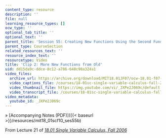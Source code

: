 ```yaml
---
content_type: resource
description: ''
file: null
learning_resource_types: []
ocw_type: ''
optional_tab_title: ''
optional_text: ''
parent_title: 'Session 55: Creating New Functions Using the Second Fundamental Theorem'
parent_type: CourseSection
related_resources_text: ''
resource_index_text: ''
resourcetype: Video
title: 'Clip 2: More New Functions from Old'
uid: dd15da9c-ddce-0c12-a786-648c98a324a1
video_files:
  archive_url: https://archive.org/download/MIT18.01JF07/ocw-18.01-f07-lec21_300k.mp4
  video_captions_file: /courses/18-01sc-single-variable-calculus-fall-2010/ee73800d37465e5abef7f3a5ffc7af77_JXPe2J069c.vtt
  video_thumbnail_file: https://img.youtube.com/vi/_JXPe2J069c/default.jpg
  video_transcript_file: /courses/18-01sc-single-variable-calculus-fall-2010/cfe66a2763ea2d2954e15867ae6cc65c_JXPe2J069c.pdf
video_metadata:
  youtube_id: _JXPe2J069c
---
```


» [Accompanying Notes (PDF)]({{< baseurl >}}/resources/mit18_01scf10_ses55b)

From Lecture 21 of [_18.01 Single Variable Calculus, Fall 2006_](/courses/18-01-single-variable-calculus-fall-2006/pages/video-lectures)